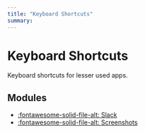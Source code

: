 ```yaml
---
title: "Keyboard Shortcuts"
summary:
---
```


Keyboard Shortcuts
===

Keyboard shortcuts for lesser used apps.

Modules
---

- [:fontawesome-solid-file-alt: Slack](01-slack.md)
- [:fontawesome-solid-file-alt: Screenshots](02-screenshots.md)
